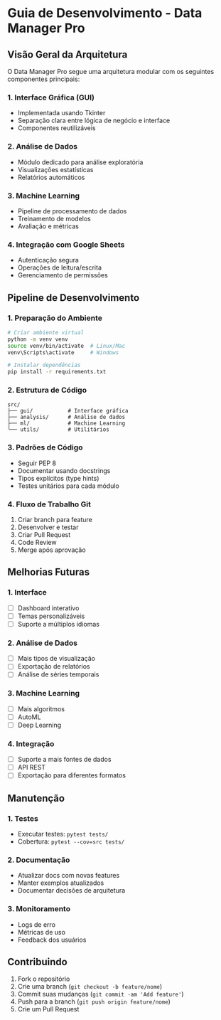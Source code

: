 # Guia de Desenvolvimento - Data Manager Pro

## Visão Geral da Arquitetura

O Data Manager Pro segue uma arquitetura modular com os seguintes componentes principais:

### 1. Interface Gráfica (GUI)
- Implementada usando Tkinter
- Separação clara entre lógica de negócio e interface
- Componentes reutilizáveis

### 2. Análise de Dados
- Módulo dedicado para análise exploratória
- Visualizações estatísticas
- Relatórios automáticos

### 3. Machine Learning
- Pipeline de processamento de dados
- Treinamento de modelos
- Avaliação e métricas

### 4. Integração com Google Sheets
- Autenticação segura
- Operações de leitura/escrita
- Gerenciamento de permissões

## Pipeline de Desenvolvimento

### 1. Preparação do Ambiente
```bash
# Criar ambiente virtual
python -m venv venv
source venv/bin/activate  # Linux/Mac
venv\Scripts\activate     # Windows

# Instalar dependências
pip install -r requirements.txt
```

### 2. Estrutura de Código
```
src/
├── gui/           # Interface gráfica
├── analysis/      # Análise de dados
├── ml/            # Machine Learning
└── utils/         # Utilitários
```

### 3. Padrões de Código
- Seguir PEP 8
- Documentar usando docstrings
- Tipos explícitos (type hints)
- Testes unitários para cada módulo

### 4. Fluxo de Trabalho Git
1. Criar branch para feature
2. Desenvolver e testar
3. Criar Pull Request
4. Code Review
5. Merge após aprovação

## Melhorias Futuras

### 1. Interface
- [ ] Dashboard interativo
- [ ] Temas personalizáveis
- [ ] Suporte a múltiplos idiomas

### 2. Análise de Dados
- [ ] Mais tipos de visualização
- [ ] Exportação de relatórios
- [ ] Análise de séries temporais

### 3. Machine Learning
- [ ] Mais algoritmos
- [ ] AutoML
- [ ] Deep Learning

### 4. Integração
- [ ] Suporte a mais fontes de dados
- [ ] API REST
- [ ] Exportação para diferentes formatos

## Manutenção

### 1. Testes
- Executar testes: `pytest tests/`
- Cobertura: `pytest --cov=src tests/`

### 2. Documentação
- Atualizar docs com novas features
- Manter exemplos atualizados
- Documentar decisões de arquitetura

### 3. Monitoramento
- Logs de erro
- Métricas de uso
- Feedback dos usuários

## Contribuindo

1. Fork o repositório
2. Crie uma branch (`git checkout -b feature/nome`)
3. Commit suas mudanças (`git commit -am 'Add feature'`)
4. Push para a branch (`git push origin feature/nome`)
5. Crie um Pull Request
